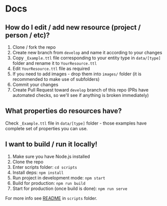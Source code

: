 # Docs

## How do I edit / add new resource (project / person / etc)?

1. Clone / fork the repo
2. Create new branch from `develop` and name it according to your changes
3. Copy `_Example.ttl` file corresponding to your entity type in `data/[type]` folder and rename it to `YourResource.ttl`
4. Edit `YourResource.ttl` file as required
5. If you need to add images - drop them into `images/` folder (it is recommended to make use of subfolders)
6. Commit your changes
7. Create Pull Request toward `develop` branch of this repo (PRs have automated checks, so we'll see if anything is broken immediately)

## What properties do resources have?

Check `_Example.ttl` file in `data/[type]` folder - those examples have complete set of properties you can use.

## I want to build / run it locally!

1. Make sure you have Node.js installed
2. Clone the repo
3. Enter scripts folder: `cd scripts`
4. Install deps: `npm install`
5. Run project in development mode: `npm start`
6. Build for production: `npm run build`
7. Start for production (once build is done): `npm run serve`

For more info see [README](../scripts/README.md) in `scripts` folder.
